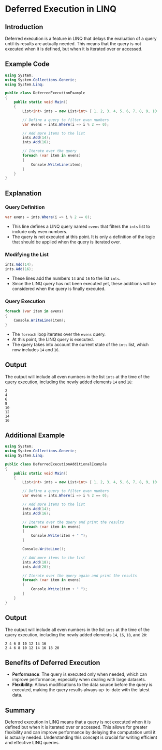 # Deferred Execution in LINQ

## Introduction

Deferred execution is a feature in LINQ that delays the evaluation of a query until its results are actually needed. This means that the query is not executed when it is defined, but when it is iterated over or accessed.

## Example Code

```csharp
using System;
using System.Collections.Generic;
using System.Linq;

public class DeferredExecutionExample
{
    public static void Main()
    {
        List<int> ints = new List<int> { 1, 2, 3, 4, 5, 6, 7, 8, 9, 10, 11, 12 };

        // Define a query to filter even numbers
        var evens = ints.Where(i => i % 2 == 0);

        // Add more items to the list
        ints.Add(14);
        ints.Add(16);

        // Iterate over the query
        foreach (var item in evens)
        {
            Console.WriteLine(item);
        }
    }
}
```

## Explanation

### Query Definition

```csharp
var evens = ints.Where(i => i % 2 == 0);
```

- This line defines a LINQ query named `evens` that filters the `ints` list to include only even numbers.
- The query is not executed at this point. It is only a definition of the logic that should be applied when the query is iterated over.

### Modifying the List

```csharp
ints.Add(14);
ints.Add(16);
```

- These lines add the numbers `14` and `16` to the list `ints`.
- Since the LINQ query has not been executed yet, these additions will be considered when the query is finally executed.

### Query Execution

```csharp
foreach (var item in evens)
{
    Console.WriteLine(item);
}
```

- The `foreach` loop iterates over the `evens` query.
- At this point, the LINQ query is executed.
- The query takes into account the current state of the `ints` list, which now includes `14` and `16`.

## Output

The output will include all even numbers in the list `ints` at the time of the query execution, including the newly added elements `14` and `16`:

```
2
4
6
8
10
12
14
16
```

## Additional Example

```csharp
using System;
using System.Collections.Generic;
using System.Linq;

public class DeferredExecutionAdditionalExample
{
    public static void Main()
    {
        List<int> ints = new List<int> { 1, 2, 3, 4, 5, 6, 7, 8, 9, 10, 11, 12 };

        // Define a query to filter even numbers
        var evens = ints.Where(i => i % 2 == 0);

        // Add more items to the list
        ints.Add(14);
        ints.Add(16);

        // Iterate over the query and print the results
        foreach (var item in evens)
        {
            Console.Write(item + " ");
        }

        Console.WriteLine();

        // Add more items to the list
        ints.Add(18);
        ints.Add(20);

        // Iterate over the query again and print the results
        foreach (var item in evens)
        {
            Console.Write(item + " ");
        }
    }
}
```

## Output

The output will include all even numbers in the list `ints` at the time of the query execution, including the newly added elements `14`, `16`, `18`, and `20`:

```
2 4 6 8 10 12 14 16
2 4 6 8 10 12 14 16 18 20
```

## Benefits of Deferred Execution

- **Performance**: The query is executed only when needed, which can improve performance, especially when dealing with large datasets.
- **Flexibility**: Allows modifications to the data source before the query is executed, making the query results always up-to-date with the latest data.

## Summary

Deferred execution in LINQ means that a query is not executed when it is defined but when it is iterated over or accessed. This allows for greater flexibility and can improve performance by delaying the computation until it is actually needed. Understanding this concept is crucial for writing efficient and effective LINQ queries.
